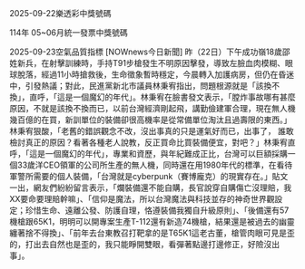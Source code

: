 
2025-09-22樂透彩中獎號碼

                                
114年 05~06月統一發票中獎號碼
                             
2025-09-23空氣品質指標
                              [NOWnews今日新聞] 昨（22日）下午成功嶺18歲邵姓新兵，在射擊訓練時，手持T91步槍發生不明原因擊發，導致左臉血肉模糊、眼球脫落，經過11小時搶救後，生命徵象暫時穩定，今晨轉入加護病房，但仍在昏迷中，引發熱議；對此，民進黨新北市議員林秉宥指出，問題根源就是「該換不換」，直呼，「這是一個魔幻的年代」。林秉宥在臉書發文表示，「膛炸事故哪有甚麼原因，不就是該換不換而已，以前台灣經濟剛起飛，講勤儉建軍合理，現在無人機幾百億的在買，新訓單位的裝備卻很高機率是從常備單位淘汰且過壽限的東西。」林秉宥狠酸，「老舊的錯誤觀念不改，沒出事真的只是運氣好而已，出事了， 誰敢檢討真正的原因？看著各種老人說教，反正買命比買裝備便宜，對吧？」林秉宥直呼，「這是一個魔幻的年代」，專業和資歷，與年紀難成正比，台灣可以巨額採購一個33歲洋CEO領軍的公司所生產的無人機，同時還在用1980年代的標準，在看待軍警所需要的個人裝備，「台灣就是cyberpunk（賽博龐克）的現實存在。」貼文一出，網友們紛紛留言表示，「爛裝備還不能自購，長官說穿自購傷亡沒理賠，我XX要命要理賠幹嘛」、「信仰是魔法，所以台灣魔法與科技並存的神奇世界觀設定；珍惜生命、遠離公發、防護自理，恪遵裝備我獨自升級原則」、「後備還有57機槍跟65K1，明明可以開專案生產T-112還有新造74機槍，結果還是被過去的幽靈纏著捨不得換」、「前年去台東教召打靶拿的是T65K1這老古董，槍管肉眼可見是歪的，打出去自然也是歪的，我只能睜開雙眼，看彈著點邊打邊修正，好險沒出事」。